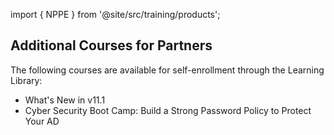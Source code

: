 import { NPPE } from '@site/src/training/products';

## Additional <NPPE /> Courses for Partners

The following courses are available for self-enrollment through the Learning Library:

* What's New in <NPPE /> v11.1
* Cyber Security Boot Camp: Build a Strong Password Policy to Protect Your AD
